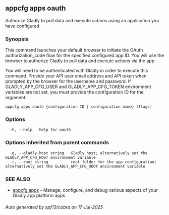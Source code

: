 ## appcfg apps oauth

Authorize Gladly to pull data and execute actions using an application you have configured

### Synopsis


This command launches your default browser to initiate the OAuth authorization_code flow for the specified configured app ID. You will use the browser to authorize Gladly to pull data and execute actions via the app.

You will need to be authenticated with Gladly in order to execute this command. Provide your API user email address and API token when prompted by the browser for the username and password.
If GLADLY_APP_CFG_USER and GLADLY_APP_CFG_TOKEN environment variables are not set, you must provide the configuration ID for the argument.


```
appcfg apps oauth {configuration ID | configuration name} [flags]
```

### Options

```
  -h, --help   help for oauth
```

### Options inherited from parent commands

```
  -g, --gladly-host string   Gladly host; alternatively set the GLADLY_APP_CFG_HOST environment variable
  -r, --root string          root folder for the app configuration; alternatively set the GLADLY_APP_CFG_ROOT environment variable
```

### SEE ALSO

* [appcfg apps](appcfg_apps.md)	 - Manage, configure, and debug various aspects of your Gladly app platform apps

###### Auto generated by spf13/cobra on 17-Jul-2025
